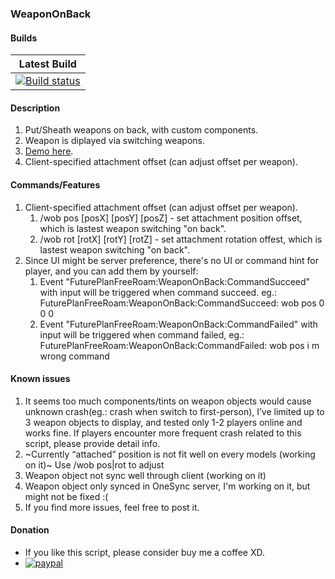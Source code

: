 ### WeaponOnBack
#### Builds
|Latest Build|
|:-:|
|[![Build status](https://ci.appveyor.com/api/projects/status/iafga7jyodadnmcg?svg=true)](https://ci.appveyor.com/project/imckl/weapononback)|
#### Description
1. Put/Sheath weapons on back, with custom components.
2. Weapon is diplayed via switching weapons.
3. [Demo here](https://youtu.be/ArKqJMv8ZIE).
4. Client-specified attachment offset (can adjust offset per weapon).
#### Commands/Features
1. Client-specified attachment offset (can adjust offset per weapon).
    1. /wob pos [posX] [posY] [posZ] - set attachment position offset, which is lastest weapon switching "on back".
    2. /wob rot [rotX] [rotY] [rotZ] - set attachment rotation offest, which is lastest weapon switching "on back".
2. Since UI might be server preference, there's no UI or command hint for player, and you can add them by yourself:
    1. Event "FuturePlanFreeRoam:WeaponOnBack:CommandSucceed" with input will be triggered when command succeed. eg.: FuturePlanFreeRoam:WeaponOnBack:CommandSucceed: wob pos 0 0 0
    2. Event "FuturePlanFreeRoam:WeaponOnBack:CommandFailed" with input will be triggered when command failed, eg.: FuturePlanFreeRoam:WeaponOnBack:CommandFailed: wob pos i m wrong command
#### Known issues
1. It seems too much components/tints on weapon objects would cause unknown crash(eg.: crash when switch to first-person), I’ve limited up to 3 weapon objects to display, and tested only 1-2 players online and works fine. If players encounter more frequent crash related to this script, please provide detail info.
2. ~Currently “attached” position is not fit well on every models (working on it)~ Use /wob pos|rot to adjust
3. Weapon object not sync well through client (working on it)
4. Weapon object only synced in OneSync server, I'm working on it, but might not be fixed :(
5. If you find more issues, feel free to post it.
#### Donation
 - If you like this script, please consider buy me a coffee XD.
 - [![paypal](https://www.paypalobjects.com/en_US/i/btn/btn_donate_SM.gif)](https://www.paypal.com/cgi-bin/webscr?cmd=_donations&business=G6FWBPUJ5HZKY&item_name=BuyCoffeeXD&currency_code=USD) 
